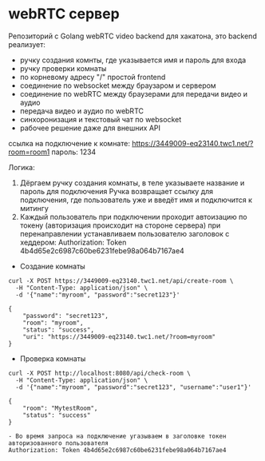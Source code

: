 # webRTC сервер

Репозиторий с Golang webRTC video backend для хакатона, это backend реализует: 
- ручку создания комнты, где указывается имя и пароль для входа
- ручку проверки комнаты
- по корневому адресу "/" простой frontend
- соединение по websocket между браузаром и сервером
- соединение по webRTC между браузерами для передачи видео и аудио
- передача видео и аудио по webRTC
- синхоронизация и текстовый чат по websocket
- рабочее решение даже для внешних API

ссылка на подключение к комнате:
https://3449009-eq23140.twc1.net/?room=room1
пароль: 1234

Логика:
1) Дёргаем ручку создания комнаты, в теле указываете название и пароль для подключения 
Ручка возвращает ссылку для подключения, где пользователь уже и введёт имя и подключится к митингу
2) Каждый пользователь при подключении проходит автоизацию по токену (авторизация происходит на стороне сервера)
при перенаправлении устанавливаем пользователю заголовок с хеддером:
Authorization: Token 4b4d65e2c6987c60be6231febe98a064b7167ae4

- Создание комнаты
```curl
curl -X POST https://3449009-eq23140.twc1.net/api/create-room \
  -H "Content-Type: application/json" \
  -d '{"name":"myroom", "password":"secret123"}'

{
    "password": "secret123",
    "room": "myroom",
    "status": "success",
    "uri": "https://3449009-eq23140.twc1.net/?room=myroom"
}
```


- Проверка комнаты
```
curl -X POST http://localhost:8080/api/check-room \
  -H "Content-Type: application/json" \
  -d '{"name":"myroom", "password":"secret123", "username":"user1"}'

{
    "room": "MytestRoom",
    "status": "success"
}

- Во время запроса на подключение угазываем в заголовке токен авторизованного пользователя
Authorization: Token 4b4d65e2c6987c60be6231febe98a064b7167ae4
```


